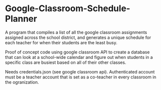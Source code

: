 # Google-Classroom-Schedule-Planner
A program that compiles a list of all the google classroom assignments assigned across the school district, and generates a unique schedule for each teacher for when their students are the least busy.

Proof of concept code using google classroom API to create a database that can look at a school-wide calendar and figure out when students in a specific class are busiest based on all of their other classes.

Needs credentials.json (see google classroom api). Authenticated account must be a teacher account that is set as a co-teacher in every classroom in the ogranization.
